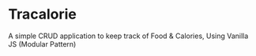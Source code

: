 # Tracalorie
A simple CRUD application to keep track of Food & Calories, Using Vanilla JS (Modular Pattern)
